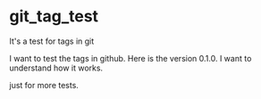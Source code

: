 # git_tag_test
It's a test for tags in git

I want to test the tags in github. Here is the version 0.1.0.
I want to understand how it works.

just for more tests.
 
